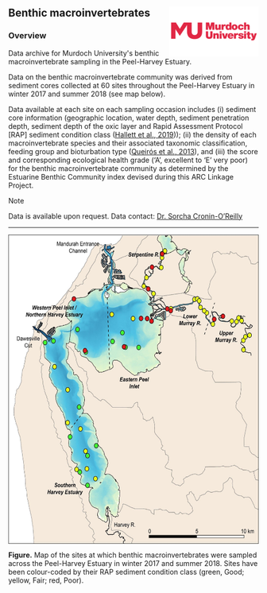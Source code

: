 ## Benthic macroinvertebrates <img src="https://github.com/AquaticEcoDynamics/Peel_ARC/blob/master/Images/Logos/murdoch-new.png" width="180" height="100" align="right">

### Overview

Data archive for Murdoch University's benthic macroinvertebrate sampling in the Peel-Harvey Estuary.

Data on the benthic macroinvertebrate community was derived from sediment cores collected at 60 sites throughout the Peel-Harvey Estuary in winter 2017 and summer 2018 (see map below).

Data available at each site on each sampling occasion includes (i) sediment core information (geographic location, water depth, sediment penetration depth, sediment depth of the oxic layer and 
Rapid Assessment Protocol [RAP] sediment condition class ([Hallett et al., 2019](https://doi.org/10.1039/C9EM00141G))); (ii) the density of each macroinvertebrate species and their associated taxonomic classification, 
feeding group and bioturbation type ([Queirós et al., 2013](https://doi.org/10.1002/ece3.769)), and (iii) the score and corresponding ecological health grade (‘A’, excellent to ‘E’ very poor) for the benthic macroinvertebrate 
community as determined by the Estuarine Benthic Community index devised during this ARC Linkage Project.

> [!NOTE]
> Data is available upon request. Data contact:  [Dr. Sorcha Cronin-O’Reilly](mailto:sorcha.cronin-o’reilly@murdoch.edu.au)

---

<p align="center">
  <img src="https://github.com/AquaticEcoDynamics/Peel_ARC/blob/master/Images/ben1.jpg" width="600" height="622.5" align="center">
</p>

**Figure.** Map of the sites at which benthic macroinvertebrates were sampled across the Peel-Harvey Estuary in winter 2017 and summer 2018. Sites have been colour-coded by their RAP sediment condition class (green, Good; yellow, Fair; red, Poor).


